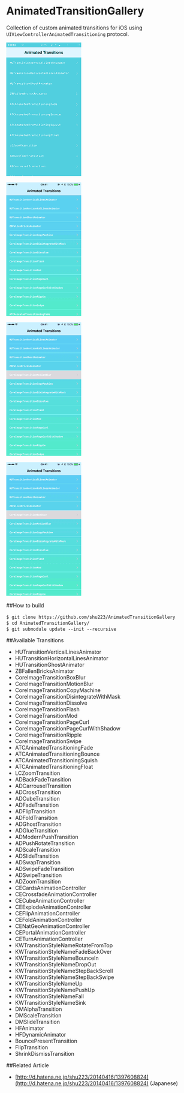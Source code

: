 AnimatedTransitionGallery
=========================

Collection of custom animated transitions for iOS using `UIViewControllerAnimatedTransitioning` protocol.

![](gif/gallery.gif)

![](gif/coreimage.gif)

![](gif/motionblur.gif)

![](gif/boxblur.gif)

##How to build

````
$ git clone https://github.com/shu223/AnimatedTransitionGallery
$ cd AnimatedTransitionGallery/
$ git submodule update --init --recursive
````

##Available Transitions

- HUTransitionVerticalLinesAnimator
- HUTransitionHorizontalLinesAnimator
- HUTransitionGhostAnimator
- ZBFallenBricksAnimator
- CoreImageTransitionBoxBlur
- CoreImageTransitionMotionBlur
- CoreImageTransitionCopyMachine
- CoreImageTransitionDisintegrateWithMask
- CoreImageTransitionDissolve
- CoreImageTransitionFlash
- CoreImageTransitionMod
- CoreImageTransitionPageCurl
- CoreImageTransitionPageCurlWithShadow
- CoreImageTransitionRipple
- CoreImageTransitionSwipe
- ATCAnimatedTransitioningFade
- ATCAnimatedTransitioningBounce
- ATCAnimatedTransitioningSquish
- ATCAnimatedTransitioningFloat
- LCZoomTransition
- ADBackFadeTransition
- ADCarrouselTransition
- ADCrossTransition
- ADCubeTransition
- ADFadeTransition
- ADFlipTransition
- ADFoldTransition
- ADGhostTransition
- ADGlueTransition
- ADModernPushTransition
- ADPushRotateTransition
- ADScaleTransition
- ADSlideTransition
- ADSwapTransition
- ADSwipeFadeTransition
- ADSwipeTransition
- ADZoomTransition
- CECardsAnimationController
- CECrossfadeAnimationController
- CECubeAnimationController
- CEExplodeAnimationController
- CEFlipAnimationController
- CEFoldAnimationController
- CENatGeoAnimationController
- CEPortalAnimationController
- CETurnAnimationController
- KWTransitionStyleNameRotateFromTop
- KWTransitionStyleNameFadeBackOver
- KWTransitionStyleNameBounceIn
- KWTransitionStyleNameDropOut
- KWTransitionStyleNameStepBackScroll
- KWTransitionStyleNameStepBackSwipe
- KWTransitionStyleNameUp
- KWTransitionStyleNamePushUp
- KWTransitionStyleNameFall
- KWTransitionStyleNameSink
- DMAlphaTransition
- DMScaleTransition
- DMSlideTransition
- HFAnimator
- HFDynamicAnimator
- BouncePresentTransition
- FlipTransition
- ShrinkDismissTransition

##Related Article

- [http://d.hatena.ne.jp/shu223/20140416/1397608824](http://d.hatena.ne.jp/shu223/20140416/1397608824)  (Japanese)
